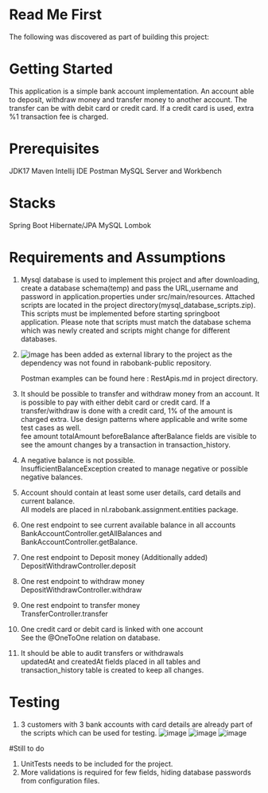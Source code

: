 # Read Me First
The following was discovered as part of building this project:

# Getting Started

This application is a simple bank account implementation. An account able to deposit, withdraw money and transfer money to another account. The transfer can be with debit card or credit card. If a credit card is used, extra %1 transaction fee is charged.

# Prerequisites
JDK17
Maven
Intellij IDE
Postman
MySQL Server and Workbench

# Stacks
Spring Boot
Hibernate/JPA
MySQL
Lombok

# Requirements and Assumptions

1. Mysql database is used to implement this project and after downloading, create a database schema(temp) and pass the URL,username and password in application.properties under src/main/resources. Attached scripts are located in the project directory(mysql_database_scripts.zip). This scripts must be implemented before starting springboot application.
   Please note that scripts must match the database schema which was newly created and scripts might change for different databases.
2. ![image](https://github.com/VeerajKolli/BankAccount/assets/79200457/2d1e2e1b-b79f-4257-b25c-52cd30e070cb) has been added as external library to the project as the dependency was not found in rabobank-public repository.

    Postman examples can be found here : RestApis.md in project directory.  
3. It should be possible to transfer and withdraw money from an account. It is possible to pay with either debit card or credit card. If a transfer/withdraw is done with a credit card, 1% of the amount is charged extra. Use design patterns where applicable and write some test cases as well.  
    fee amount totalAmount beforeBalance afterBalance fields are visible to see the amount changes by a transaction in transaction_history.  
4. A negative balance is not possible.  
    InsufficientBalanceException created to manage negative or possible negative balances.  
5. Account should contain at least some user details, card details and current balance.  
    All models are placed in nl.rabobank.assignment.entities package.  
6. One rest endpoint to see current available balance in all accounts
    BankAccountController.getAllBalances and BankAccountController.getBalance.  
7. One rest endpoint to Deposit money (Additionally added)   
    DepositWithdrawController.deposit  
8. One rest endpoint to withdraw money  
    DepositWithdrawController.withdraw  
9. One rest endpoint to transfer money  
    TransferController.transfer
10. One credit card or debit card is linked with one account  
    See the @OneToOne relation on database.  
11. It should be able to audit transfers or withdrawals  
    updatedAt and createdAt fields placed in all tables and transaction_history table is created to keep all changes.  

# Testing

1. 3 customers with 3 bank accounts with card details are already part of the scripts which can be used for testing.
    ![image](https://github.com/VeerajKolli/BankAccount/assets/79200457/b536135d-83a7-4b80-8c76-e2a795043585)
    ![image](https://github.com/VeerajKolli/BankAccount/assets/79200457/b19be007-358b-4751-83c7-148211b4572d)
    ![image](https://github.com/VeerajKolli/BankAccount/assets/79200457/91ff7ebd-8b36-409c-9d41-8bb4689c9c9f)

#Still to do
1. UnitTests needs to be included for the project.  
2. More validations is required for few fields, hiding database passwords from configuration files.  
